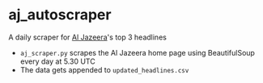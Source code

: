 # aj_autoscraper

A daily scraper for [Al Jazeera](https://www.aljazeera.com/)'s top 3 headlines


- `aj_scraper.py` scrapes the Al Jazeera home page using BeautifulSoup every day at 5.30 UTC
- The data gets appended to `updated_headlines.csv`